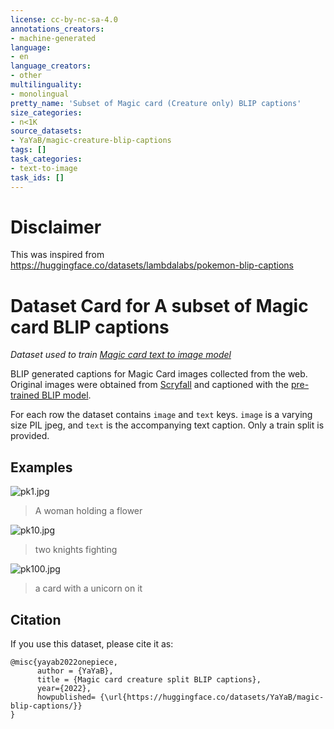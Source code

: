 ```yaml
---
license: cc-by-nc-sa-4.0
annotations_creators:
- machine-generated
language:
- en
language_creators:
- other
multilinguality:
- monolingual
pretty_name: 'Subset of Magic card (Creature only) BLIP captions'
size_categories:
- n<1K
source_datasets:
- YaYaB/magic-creature-blip-captions
tags: []
task_categories:
- text-to-image
task_ids: []
---
```


# Disclaimer
This was inspired from https://huggingface.co/datasets/lambdalabs/pokemon-blip-captions

# Dataset Card for A subset of Magic card  BLIP captions

_Dataset used to train [Magic card text to image model](https://github.com/LambdaLabsML/examples/tree/main/stable-diffusion-finetuning)_

BLIP generated captions for Magic Card images collected from the web. Original images were obtained from [Scryfall](https://scryfall.com/) and captioned with the [pre-trained BLIP model](https://github.com/salesforce/BLIP).

For each row the dataset contains `image` and `text` keys. `image` is a varying size PIL jpeg, and `text` is the accompanying text caption. Only a train split is provided.


## Examples


![pk1.jpg](https://api.scryfall.com/cards/354de08d-41a8-4d6c-85d6-2413393ac181?format=image)
> A woman holding a flower

![pk10.jpg](https://api.scryfall.com/cards/95608d51-9ec0-497c-a065-15adb7eff242?format=image)
> two knights fighting

![pk100.jpg](https://api.scryfall.com/cards/42d3de03-9c3d-42f6-af34-1e15afb10e4f?format=image)
> a card with a unicorn on it

## Citation

If you use this dataset, please cite it as:

```
@misc{yayab2022onepiece,
      author = {YaYaB},
      title = {Magic card creature split BLIP captions},
      year={2022},
      howpublished= {\url{https://huggingface.co/datasets/YaYaB/magic-blip-captions/}}
} 
```